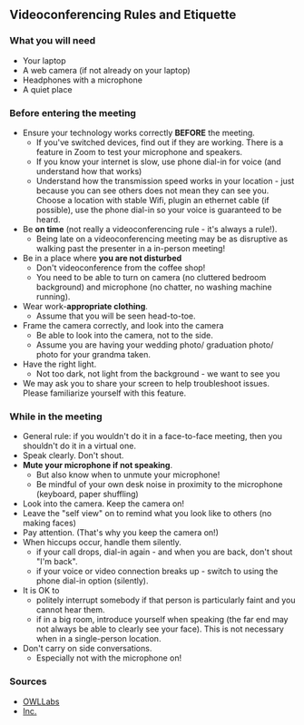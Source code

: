 ## Videoconferencing Rules and Etiquette

### What you will need
- Your laptop 
- A web camera (if not already on your laptop) 
- Headphones with a microphone 
- A quiet place

### Before entering the meeting

-   Ensure your technology works correctly **BEFORE** the meeting.
    - If you've switched devices, find out if they are working. There is a feature in Zoom to test your microphone and speakers. 
    - If you know your internet is slow, use phone dial-in for voice (and understand how that works)
    - Understand how the transmission speed works in your location - just because you can see others does not mean they can see you. Choose a location with stable Wifi, plugin an ethernet cable (if possible), use the phone dial-in so your voice is guaranteed to be heard.
-   Be **on time** (not really a videoconferencing rule - it's always a rule!).
    - Being late on a videoconferencing meeting may be as disruptive as walking past the presenter in a in-person meeting!
-   Be in a place where **you are not disturbed**
    - Don't videoconference from the coffee shop!
    - You need to be able to turn on camera (no cluttered bedroom background) and microphone (no chatter, no washing machine running).
-   Wear work-**appropriate clothing**.
    - Assume that you will be seen head-to-toe. 
-   Frame the camera correctly, and look into the camera
    - Be able to look into the camera, not to the side.
    - Assume you are having your wedding photo/ graduation photo/ photo for your grandma taken.
-   Have the right light.
    - Not too dark, not light from the background - we want to see you
- We may ask you to share your screen to help troubleshoot issues. Please familiarize yourself with this feature. 

### While in the meeting

- General rule:  if you wouldn't do it in a face-to-face meeting, then you shouldn't do it in a virtual one. 
- Speak clearly. Don't shout.
- **Mute your microphone if not speaking**. 
   - But also know when to unmute your microphone!
   - Be mindful of your own desk noise in proximity to the microphone (keyboard, paper shuffling)
-   Look into the camera. Keep the camera on!
   - Leave the "self view" on to remind what you look like to others (no making faces)
-   Pay attention. (That's why you keep the camera on!)
-   When hiccups occur, handle them silently.
    - if your call drops, dial-in again - and when you are back, don't shout "I'm back".
    - if your voice or video connection breaks up - switch to using the phone dial-in option (silently).
- It is OK to  
    - politely interrupt somebody if that person is particularly faint and you cannot hear them. 
    - if in a big room, introduce yourself when speaking (the far end may not always be able to clearly see your face). This is not necessary when in a single-person location.
- Don't carry on side conversations. 
    - Especially not with the microphone on!

### Sources

- [OWLLabs](https://www.owllabs.com/blog/video-conferencing-etiquette)
- [Inc.](https://www.inc.com/ss/video-conferencing-best-practices)